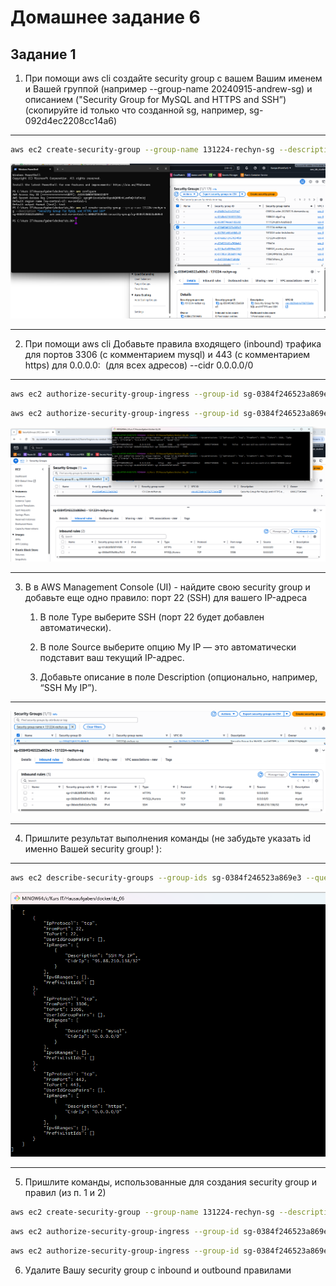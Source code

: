 # Домашнее задание 6

## Задание 1 

1. При помощи aws cli создайте security group с вашем Вашим именем и Вашей группой (например --group-name 20240915-andrew-sg) и описанием ("Security Group for MySQL and HTTPS and SSH”) (скопируйте id только что созданной sg, например, sg-092d4ec2208cc14a6)

---
```bash
aws ec2 create-security-group --group-name 131224-rechyn-sg --description "Security Group for MySQL and HTTPS and SSH"
```

![скриншот](./images/img01.png)

---

    
2. При помощи aws cli Добавьте правила входящего (inbound) трафика для портов 3306 (с комментарием mysql) и 443 (с комментарием https) для 0.0.0.0:  (для всех адресов) --cidr 0.0.0.0/0  

---
```bash
aws ec2 authorize-security-group-ingress --group-id sg-0384f246523a869e3 --ip-permissions '[{"IpProtocol": "tcp", "FromPort": 3306, "ToPort": 3306, "IpRanges": [{"CidrIp": "0.0.0.0/0", "Description": "mysql"}]}]'
```

```bash
aws ec2 authorize-security-group-ingress --group-id sg-0384f246523a869e3 --ip-permissions '[{"IpProtocol": "tcp", "FromPort": 443, "ToPort": 443, "IpRanges": [{"CidrIp": "0.0.0.0/0", "Description": "https"}]}]'
```


![скриншот](./images/img02.png)

---

    
3. В в AWS Management Console (UI) - найдите свою security group и добавьте еще одно правило: порт 22 (SSH) для вашего IP-адреса
    
	1. В поле Type выберите SSH (порт 22 будет добавлен автоматически).
    
	2. В поле Source выберите опцию My IP — это автоматически подставит ваш текущий IP-адрес.
    
	3. Добавьте описание в поле Description (опционально, например, “SSH My IP”).
    
---

![скриншот](./images/img03.png)

---


4. Пришлите результат выполнения команды (не забудьте указать id именно Вашей security group! ): 
    
---
```bash
aws ec2 describe-security-groups --group-ids sg-0384f246523a869e3 --query 'SecurityGroups[*].IpPermissions' --output json
```

![скриншот](./images/img04.png)

---


5. Пришлите команды, использованные для создания security group и правил (из п. 1 и 2)

```bash
aws ec2 create-security-group --group-name 131224-rechyn-sg --description "Security Group for MySQL and HTTPS and SSH"
```

```bash
aws ec2 authorize-security-group-ingress --group-id sg-0384f246523a869e3 --ip-permissions '[{"IpProtocol": "tcp", "FromPort": 3306, "ToPort": 3306, "IpRanges": [{"CidrIp": "0.0.0.0/0", "Description": "mysql"}]}]'
```

```bash
aws ec2 authorize-security-group-ingress --group-id sg-0384f246523a869e3 --ip-permissions '[{"IpProtocol": "tcp", "FromPort": 443, "ToPort": 443, "IpRanges": [{"CidrIp": "0.0.0.0/0", "Description": "https"}]}]'
```
    
6. Удалите Вашу security group с inbound и outbound правилами






